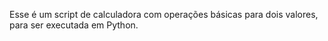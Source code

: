 Esse é um script de calculadora com operações básicas para dois valores, para ser executada em Python. 
